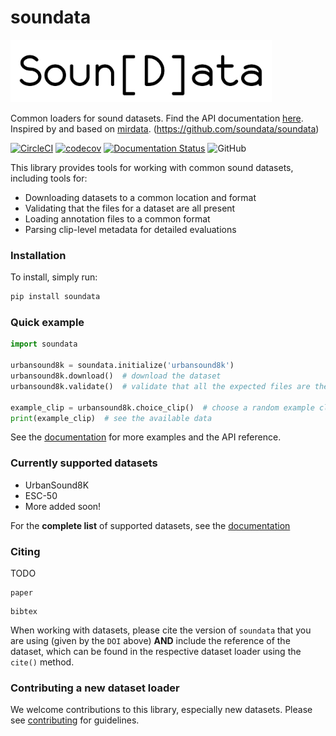 # soundata

<img src="docs/img/soundata.png" height="100px">

Common loaders for sound datasets. Find the API documentation [here](https://soundata.readthedocs.io/). Inspired by and based on [mirdata](https://github.com/mir-dataset-loaders/mirdata). (https://github.com/soundata/soundata)

[![CircleCI](https://circleci.com/gh/soundata/soundata.svg?style=svg)](https://circleci.com/gh/soundata/soundata)
[![codecov](https://codecov.io/gh/soundata/soundata/branch/master/graph/badge.svg)](https://codecov.io/gh/soundata/soundata)
[![Documentation Status](https://readthedocs.org/projects/soundata/badge/?version=latest)](https://soundata.readthedocs.io/en/latest/?badge=latest)
![GitHub](https://img.shields.io/github/license/soundata/soundata.svg)


This library provides tools for working with common sound datasets, including tools for:
* Downloading datasets to a common location and format
* Validating that the files for a dataset are all present 
* Loading annotation files to a common format
* Parsing clip-level metadata for detailed evaluations


### Installation

To install, simply run:

```python
pip install soundata
```

### Quick example
```python
import soundata

urbansound8k = soundata.initialize('urbansound8k')
urbansound8k.download()  # download the dataset
urbansound8k.validate()  # validate that all the expected files are there

example_clip = urbansound8k.choice_clip()  # choose a random example clip
print(example_clip)  # see the available data
```
See the [documentation](https://soundata.readthedocs.io/) for more examples and the API reference.


### Currently supported datasets

* UrbanSound8K
* ESC-50
* More added soon!

For the **complete list** of supported datasets, see the [documentation](https://soundata.readthedocs.io/en/stable/source/quick_reference.html)


### Citing

TODO

```
paper
```

```
bibtex
```

When working with datasets, please cite the version of `soundata` that you are using (given by the `DOI` above) **AND** include the reference of the dataset,
which can be found in the respective dataset loader using the `cite()` method. 

### Contributing a new dataset loader

We welcome contributions to this library, especially new datasets. Please see [contributing](https://soundata.readthedocs.io/en/latest/source/contributing.html) for guidelines.
